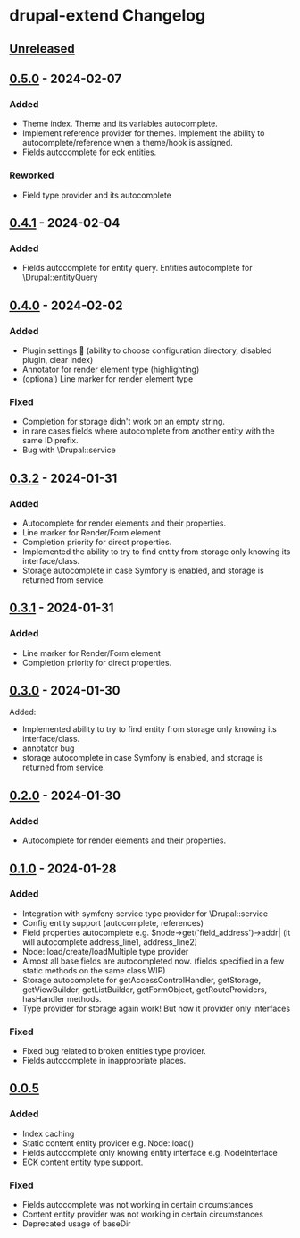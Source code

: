 <!-- Keep a Changelog guide -> https://keepachangelog.com -->

# drupal-extend Changelog

## [Unreleased]

## [0.5.0] - 2024-02-07

### Added

- Theme index. Theme and its variables autocomplete.
- Implement reference provider for themes. Implement the ability to autocomplete/reference when a theme/hook is assigned.
- Fields autocomplete for eck entities.

### Reworked

- Field type provider and its autocomplete

## [0.4.1] - 2024-02-04

### Added

- Fields autocomplete for entity query. Entities autocomplete for \Drupal::entityQuery

## [0.4.0] - 2024-02-02

### Added

- Plugin settings 🎉 (ability to choose configuration directory, disabled plugin, clear index) 
- Annotator for render element type (highlighting) 
- (optional) Line marker for render element type

### Fixed

- Completion for storage didn't work on an empty string.
- in rare cases fields where autocomplete from another entity with the same ID prefix.
- Bug with \Drupal::service

## [0.3.2] - 2024-01-31

### Added

- Autocomplete for render elements and their properties.
- Line marker for Render/Form element
- Completion priority for direct properties.
- Implemented the ability to try to find entity from storage only knowing its interface/class.
- Storage autocomplete in case Symfony is enabled, and storage is returned from service.

## [0.3.1] - 2024-01-31

### Added

- Line marker for Render/Form element
- Completion priority for direct properties.

## [0.3.0] - 2024-01-30

Added:

- Implemented ability to try to find entity from storage only knowing its interface/class.
- annotator bug
- storage autocomplete in case Symfony is enabled, and storage is returned from service.

## [0.2.0] - 2024-01-30

### Added

- Autocomplete for render elements and their properties.

## [0.1.0] - 2024-01-28

### Added

- Integration with symfony service type provider for \Drupal::service
- Config entity support (autocomplete, references)
- Field properties autocomplete e.g. $node->get('field_address')->addr| (it will autocomplete address_line1, address_line2)
- Node::load/create/loadMultiple type provider
- Almost all base fields are autocompleted now. (fields specified in a few static methods on the same class WIP)
- Storage autocomplete for getAccessControlHandler, getStorage, getViewBuilder, getListBuilder, getFormObject, getRouteProviders, hasHandler methods.
- Type provider for storage again work! But now it provider only interfaces

### Fixed

- Fixed bug related to broken entities type provider.
- Fields autocomplete in inappropriate places.

## [0.0.5]

### Added

- Index caching
- Static content entity provider e.g. Node::load()
- Fields autocomplete only knowing entity interface e.g. NodeInterface
- ECK content entity type support.

### Fixed

- Fields autocomplete was not working in certain circumstances
- Content entity provider was not working in certain circumstances
- Deprecated usage of baseDir

[Unreleased]: https://github.com/nvelychenko/drupal-extend/compare/v0.5.0...HEAD
[0.5.0]: https://github.com/nvelychenko/drupal-extend/compare/v0.4.1...v0.5.0
[0.4.1]: https://github.com/nvelychenko/drupal-extend/compare/v0.4.0...v0.4.1
[0.4.0]: https://github.com/nvelychenko/drupal-extend/compare/v0.3.2...v0.4.0
[0.3.2]: https://github.com/nvelychenko/drupal-extend/compare/v0.3.1...v0.3.2
[0.3.1]: https://github.com/nvelychenko/drupal-extend/compare/v0.3.0...v0.3.1
[0.3.0]: https://github.com/nvelychenko/drupal-extend/compare/v0.2.0...v0.3.0
[0.2.0]: https://github.com/nvelychenko/drupal-extend/compare/v0.1.0...v0.2.0
[0.1.0]: https://github.com/nvelychenko/drupal-extend/compare/0.0.5...v0.1.0
[0.0.5]: https://github.com/nvelychenko/drupal-extend/commits/0.0.5
